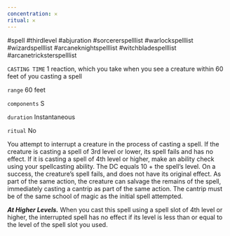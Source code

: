 ```yaml
---
concentration: 𐄂
ritual: 𐄂
---
```

#spell #thirdlevel #abjuration #sorcererspelllist #warlockspelllist #wizardspelllist #arcaneknightspelllist #witchbladespelllist #arcanetricksterspelllist

`CASTING TIME`
1 reaction, which you take when you see a creature within 60 feet of you casting a spell

`range`
60 feet

`components`
S

`duration`
Instantaneous

`ritual`
No

You attempt to interrupt a creature in the process of casting a spell. If the creature is casting a spell of 3rd level or lower, its spell fails and has no effect. If it is casting a spell of 4th level or higher, make an ability check using your spellcasting ability. The DC equals 10 + the spell’s level. On a success, the creature’s spell fails, and does not have its original effect. As part of the same action, the creature can salvage the remains of the spell, immediately casting a cantrip as part of the same action. The cantrip must be of the same school of magic as the initial spell attempted. 

**_At Higher Levels._** When you cast this spell using a spell slot of 4th level or higher, the interrupted spell has no effect if its level is less than or equal to the level of the spell slot you used.